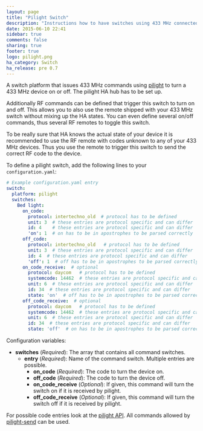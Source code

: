 ```yaml
---
layout: page
title: "Pilight Switch"
description: "Instructions how to have switches using 433 MHz connected to a computer running pilight."
date: 2015-06-10 22:41
sidebar: true
comments: false
sharing: true
footer: true
logo: pilight.png
ha_category: Switch
ha_release: pre 0.7
---
```



A switch platform that issues 433 MHz commands using [pilight](https://www.pilight.org/) to turn a 433 MHz device on or off. The pilight HA hub has to be set up.

Additionally RF commands can be defined that trigger this switch to turn on and off. This allows you to also use the remote shipped with your 433 MHz switch without mixing up the HA states. You can even define several on/off commands, thus several RF remotes to toggle this switch.

To be really sure that HA knows the actual state of your device it is recommended to use the RF remote with codes unknown to any of your 433 MHz devices. Thus you use the remote to trigger this switch to send the correct RF code to the device.

To define a pilight switch, add the following lines to your `configuration.yaml`:

```yaml
# Example configuration.yaml entry
switch:
  platform: pilight
  switches:
    Bed light:
      on_code:
        protocol: intertechno_old  # protocol has to be defined
        unit: 3  # these entries are protocol specific and can differ
        id: 4    # these entries are protocol specific and can differ
        'on': 1  # on has to be in apostrophes to be parsed correctly
      off_code:
        protocol: intertechno_old   # protocol has to be defined
        unit: 3  # these entries are protocol specific and can differ
        id: 4  # these entries are protocol specific and can differ
        'off': 1  # off has to be in apostrophes to be parsed correctly
      on_code_receive:  # optional
        protocol: daycom   # protocol has to be defined
        systemcode: 14462  # these entries are protocol specific and can differ
        unit: 6  # these entries are protocol specific and can differ
        id: 34  # these entries are protocol specific and can differ
        state: 'on'  # off has to be in apostrophes to be parsed correctly
      off_code_receive:  # optional
        protocol: daycom   # protocol has to be defined
        systemcode: 14462  # these entries are protocol specific and can differ
        unit: 6  # these entries are protocol specific and can differ
        id: 34  # these entries are protocol specific and can differ
        state: 'off'  # on has to be in apostrophes to be parsed correctly
```

Configuration variables:

- **switches** (*Required*): The array that contains all command switches.
  - **entry** (*Required*): Name of the command switch. Multiple entries are possible.
    - **on_code** (*Required*): The code to turn the device on.
    - **off_code** (*Required*): The code to turn the device off.
    - **on_code_receive** (*Optional*): If given, this command will turn the switch on if it is received by pilight.
    - **off_code_receive** (*Optional*): If given, this command will turn the switch off if it is received by pilight.

For possible code entries look at the [pilight API](https://www.pilight.org/development/api/). All commands allowed by [pilight-send](https://wiki.pilight.org/doku.php/psend) can be used.
